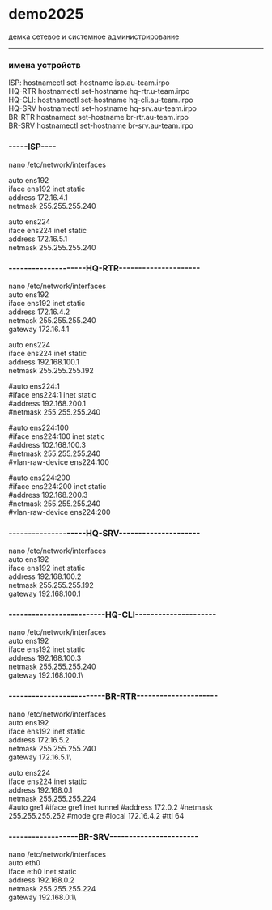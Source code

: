 # demo2025
демка сетевое и системное администрирование 

-------------------------------------------

### имена устройств

ISP: hostnamectl set-hostname isp.au-team.irpo\
HQ-RTR hostnamectl set-hostname hq-rtr.u-team.irpo\
HQ-CLI: hostnamectl set-hostname hq-cli.au-team.irpo\
HQ-SRV hostnamectl set-hostname hq-srv.au-team.irpo\
BR-RTR hostnamect set-hostname br-rtr.au-team.irpo\
BR-SRV hostnamectl set-hostname br-srv.au-team.irpo

### -----ISP----

nano /etc/network/interfaces

auto ens192\
iface ens192 inet static\
address 172.16.4.1  
netmask 255.255.255.240

auto ens224  
iface ens224 inet static  
address 172.16.5.1  
netmask 255.255.255.240



### --------------------HQ-RTR---------------------

nano /etc/network/interfaces  
auto ens192  
iface ens192 inet static  
    address 172.16.4.2  
    netmask 255.255.255.240  
    gateway 172.16.4.1  

auto ens224  
iface ens224 inet static  
    address 192.168.100.1  
    netmask 255.255.255.192  

#auto ens224:1  
#iface ens224:1 inet static  
     #address 192.168.200.1  
     #netmask 255.255.255.240  

#auto ens224:100  
#iface ens224:100 inet static  
    #address 102.168.100.3  
    #netmask 255.255.255.240  
#vlan-raw-device ens224:100  

#auto ens224:200  
#iface ens224:200 inet static  
    #address 192.168.200.3  
    #netmask 255.255.255.240  
#vlan-raw-device ens224:200  


### --------------------HQ-SRV---------------------


nano /etc/network/interfaces\
auto ens192\
iface ens192 inet static\
    address 192.168.100.2\
    netmask 255.255.255.192\
    gateway 192.168.100.1



### -------------------------HQ-CLI---------------------
nano /etc/network/interfaces\
auto ens192\
iface ens192 inet static\
    address 192.168.100.3\
    netmask 255.255.255.240\
    gateway 192.168.100.1\


### -------------------------BR-RTR---------------------

nano  /etc/network/interfaces\
auto ens192\
iface ens192 inet static\
    address 172.16.5.2\
    netmask 255.255.255.240\
    gateway 172.16.5.1\

auto ens224\
iface ens224 inet static\
    address 192.168.0.1\
    netmask 255.255.255.224\
#auto gre1
#iface gre1 inet tunnel
#address 172.0.2
#netmask 255.255.255.252
#mode gre
#local 172.16.4.2
#ttl 64



### ------------------BR-SRV-----------------------

nano  /etc/network/interfaces\
auto eth0\
iface eth0 inet static\
    address 192.168.0.2\
    netmask 255.255.255.224\
    gateway 192.168.0.1\


